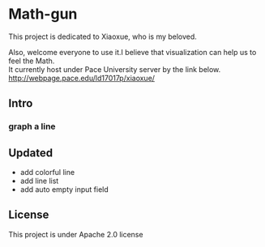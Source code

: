 # Math-gun
This project is dedicated to Xiaoxue, who is my beloved.

Also, welcome everyone to use it.I believe that visualization can help us to feel the Math.  
It currently host under Pace University server by the link below.  
http://webpage.pace.edu/ld17017p/xiaoxue/


## Intro


### graph a line


## Updated
* add colorful line
* add line list
* add auto empty input field



## License
This project is under Apache 2.0 license
